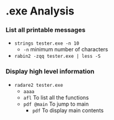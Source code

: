 # .exe Analysis

### List all printable messages

* `strings tester.exe -n 10`
  * `-n` minimum number of characters
* `rabin2 -zqq tester.exe | less -S`

### Display high level information

* `radare2 tester.exe`
  * `aaaa`
  * `afl` To list all the functions
  * `pdf @main` To jump to main
    * `pdf` To display main contents



